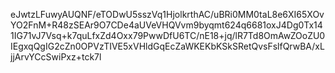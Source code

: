eJwtzLFuwyAUQNF/eTODwU5sszVq1HjolkrthAC/uBRi0MM0taL8e6XI65XOvYO2FnM+R48zSEAr9O7CDe4aUVeVHQVvm9byqmt624q6681oxJ4Dg0Tx141IG71vJ7Vsq+k7quLfxZd4Oxx79PwwDfU6TC/nE18+jq/lR7Td8OmAwZOoZU0IEgxqQgIG2cZn0OPVzTIVE5xVHldGqEcZaWKEKbKSkSRetQvsFslfQrwBA/xLjjArvYCcSwiPxz+tck7l